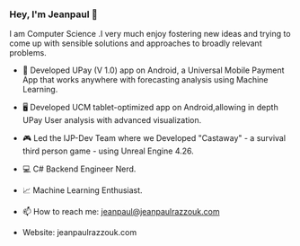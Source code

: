 ### Hey, I'm Jeanpaul 🦦

I am Computer Science .I very much enjoy fostering new ideas and trying to come up with sensible solutions and approaches to broadly relevant problems.

* 📱 Developed UPay (V 1.0) app on Android, a Universal Mobile Payment App that works anywhere with forecasting analysis using Machine Learning.
* 🖥 Developed UCM tablet-optimized app on Android,allowing in depth UPay User analysis with advanced visualization.
* 🎮 Led the IJP-Dev Team where we Developed "Castaway" - a survival third person game - using Unreal Engine 4.26.
* 💻 C# Backend Engineer Nerd.
* 📈 Machine Learning Enthusiast.

* 📫 How to reach me: jeanpaul@jeanpaulrazzouk.com
* Website: jeanpaulrazzouk.com

<!--
**JohnRazzouk/JohnRazzouk** is a ✨ _special_ ✨ repository because its `README.md` (this file) appears on your GitHub profile.

Here are some ideas to get you started:

- 🔭 I’m currently working on ...
- 🌱 I’m currently learning ...
- 👯 I’m looking to collaborate on ...
- 🤔 I’m looking for help with ...
- 💬 Ask me about ...
- 📫 How to reach me: ...
- 😄 Pronouns: ...
- ⚡ Fun fact: ...
-->
